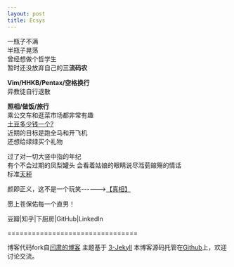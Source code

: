 ```yaml
---
layout: post
title: Ecsys
---
```


一瓶子不满  
半瓶子晃荡  
曾经想做个哲学生  
暂时还没放弃自己的**三流码农**  

**Vim/HHKB/Pentax/空格换行**  
异教徒自行退散

**照相/做饭/旅行**  
乘公交车和逛菜市场都非常有趣  
[土豆多少钱一个?](http://music.163.com/#/song?id=95811)  
近期的目标是跑全马和开飞机  
还想给绿绿买个礼物

过了对一切大竖中指的年纪  
有个不会过期的凤梨罐头
会看着姑娘的眼睛说尽湉菿鎄殤的情话  
标准[天秤](http://baike.baidu.com/view/17387.htm)

颜即正义，这不是一个玩笑------><a href="#" id="noNew" onClick="toggle('hiddenImg')">【真相】</a>

愿上苍保佑每一个直男！

豆瓣\|知乎\|下厨房\|GitHub\|LinkedIn

================================

博客代码fork自[闫肃的博客](https://github.com/suyan/suyan.github.io)
主题基于 [3-Jekyll](https://github.com/P233/3-Jekyll) 
本博客源码托管在[Github](https://github.com/ecsys/ecsys.github.io)上，欢迎讨论交流。
